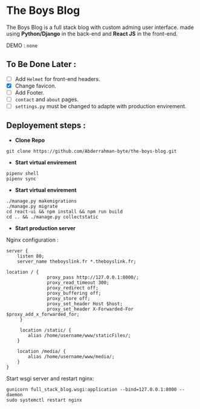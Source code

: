# The Boys Blog

The Boys Blog is a full stack blog with custom adming user interface.
made using **Python/Django** in the back-end and **React JS** in the front-end.

DEMO : ```none```

## To Be Done Later :

- [ ] Add ```Helmet``` for front-end headers.
- [x] Change favicon.
- [ ] Add Footer.
- [ ] ```contact``` and ```about``` pages.
- [ ] ```settings.py``` must be changed to adapte with production envirement.

## Deployement steps :

* **Clone Repo**

```shell
git clone https://github.com/Abderrahman-byte/the-boys-blog.git
```

* **Start virtual envirement**

```shell
pipenv shell
pipenv sync 
```

* **Start virtual envirement**

```shell
./manage.py makemigrations
./manage.py migrate
cd react-ui && npm install && npm run build
cd .. && ./manage.py collectstatic
```

* **Start production server**

Nginx configuration :
```nginx
server {
    listen 80;
    server_name theboyslink.fr *.theboyslink.fr;

location / {
               proxy_pass http://127.0.0.1:8000/;
               proxy_read_timeout 300;
               proxy_redirect off;
               proxy_buffering off;
               proxy_store off;
               proxy_set_header Host $host;
               proxy_set_header X-Forwarded-For $proxy_add_x_forwarded_for;
     }
 
     location /static/ {
        alias /home/username/www/staticFiles/;
    }

    location /media/ {
        alias /home/username/www/media/;
    }
}
```

Start wsgi server and restart nginx:
```shell
gunicorn full_stack_blog.wsgi:application --bind=127.0.0.1:8000 --daemon
sudo systemctl restart nginx
```
